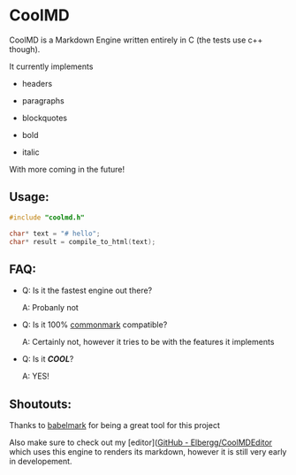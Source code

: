 # CoolMD

CoolMD is a Markdown Engine written entirely in C (the tests use c++ though).

It currently implements

- headers

- paragraphs

- blockquotes

- bold

- italic

With more coming in the future!

## Usage:

```c
#include "coolmd.h"

char* text = "# hello";
char* result = compile_to_html(text);
```

## FAQ:

- Q: Is it the fastest engine out there?
  
  A: Probanly not

- Q: Is it 100% [commonmark](https://commonmark.org/) compatible?
  
  A: Certainly not, however it tries to be with the features it implements

- Q: Is it ___COOL___?
  
  A: YES!

## Shoutouts:

Thanks to [babelmark](https://babelmark.github.io/) for being a great tool for this project

Also make sure to check out my [editor]([GitHub - Elbergg/CoolMDEditor](https://github.com/Elbergg/CoolMDEditor) which uses this engine to renders its markdown, however it is still very early in developement.



